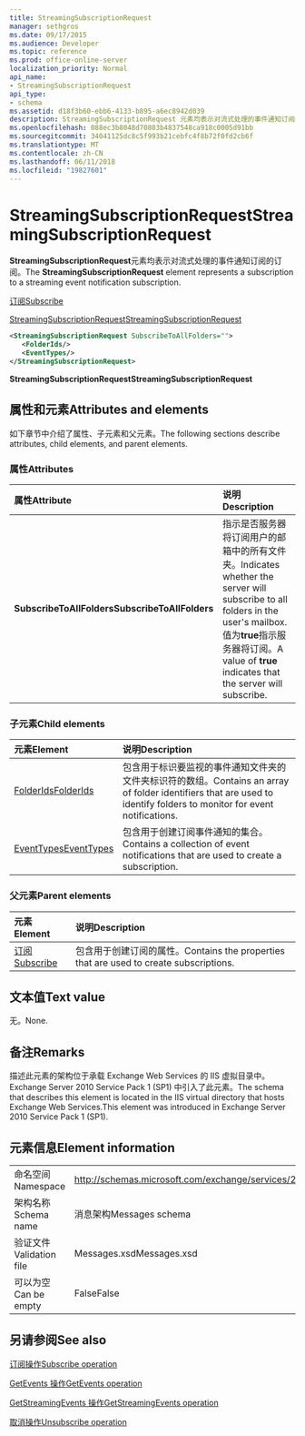 ```yaml
---
title: StreamingSubscriptionRequest
manager: sethgros
ms.date: 09/17/2015
ms.audience: Developer
ms.topic: reference
ms.prod: office-online-server
localization_priority: Normal
api_name:
- StreamingSubscriptionRequest
api_type:
- schema
ms.assetid: d18f3b60-ebb6-4133-b895-a6ec8942d039
description: StreamingSubscriptionRequest 元素均表示对流式处理的事件通知订阅的订阅。
ms.openlocfilehash: 088ec3b8048d70803b4837548ca918c0005d91bb
ms.sourcegitcommit: 34041125dc8c5f993b21cebfc4f8b72f0fd2cb6f
ms.translationtype: MT
ms.contentlocale: zh-CN
ms.lasthandoff: 06/11/2018
ms.locfileid: "19827601"
---
```

# <a name="streamingsubscriptionrequest"></a><span data-ttu-id="89cff-103">StreamingSubscriptionRequest</span><span class="sxs-lookup"><span data-stu-id="89cff-103">StreamingSubscriptionRequest</span></span>

<span data-ttu-id="89cff-104">**StreamingSubscriptionRequest**元素均表示对流式处理的事件通知订阅的订阅。</span><span class="sxs-lookup"><span data-stu-id="89cff-104">The **StreamingSubscriptionRequest** element represents a subscription to a streaming event notification subscription.</span></span> 
  
[<span data-ttu-id="89cff-105">订阅</span><span class="sxs-lookup"><span data-stu-id="89cff-105">Subscribe</span></span>](subscribe.md)
  
[<span data-ttu-id="89cff-106">StreamingSubscriptionRequest</span><span class="sxs-lookup"><span data-stu-id="89cff-106">StreamingSubscriptionRequest</span></span>](streamingsubscriptionrequest.md)
  
```xml
<StreamingSubscriptionRequest SubscribeToAllFolders="">
   <FolderIds/>
   <EventTypes/>
</StreamingSubscriptionRequest>
```

 <span data-ttu-id="89cff-107">**StreamingSubscriptionRequest**</span><span class="sxs-lookup"><span data-stu-id="89cff-107">**StreamingSubscriptionRequest**</span></span>
## <a name="attributes-and-elements"></a><span data-ttu-id="89cff-108">属性和元素</span><span class="sxs-lookup"><span data-stu-id="89cff-108">Attributes and elements</span></span>

<span data-ttu-id="89cff-109">如下章节中介绍了属性、子元素和父元素。</span><span class="sxs-lookup"><span data-stu-id="89cff-109">The following sections describe attributes, child elements, and parent elements.</span></span>
  
### <a name="attributes"></a><span data-ttu-id="89cff-110">属性</span><span class="sxs-lookup"><span data-stu-id="89cff-110">Attributes</span></span>

|<span data-ttu-id="89cff-111">**属性**</span><span class="sxs-lookup"><span data-stu-id="89cff-111">**Attribute**</span></span>|<span data-ttu-id="89cff-112">**说明**</span><span class="sxs-lookup"><span data-stu-id="89cff-112">**Description**</span></span>|
|:-----|:-----|
|<span data-ttu-id="89cff-113">**SubscribeToAllFolders**</span><span class="sxs-lookup"><span data-stu-id="89cff-113">**SubscribeToAllFolders**</span></span> <br/> |<span data-ttu-id="89cff-114">指示是否服务器将订阅用户的邮箱中的所有文件夹。</span><span class="sxs-lookup"><span data-stu-id="89cff-114">Indicates whether the server will subscribe to all folders in the user's mailbox.</span></span> <span data-ttu-id="89cff-115">值为**true**指示服务器将订阅。</span><span class="sxs-lookup"><span data-stu-id="89cff-115">A value of **true** indicates that the server will subscribe.</span></span>  <br/> |
   
### <a name="child-elements"></a><span data-ttu-id="89cff-116">子元素</span><span class="sxs-lookup"><span data-stu-id="89cff-116">Child elements</span></span>

|<span data-ttu-id="89cff-117">**元素**</span><span class="sxs-lookup"><span data-stu-id="89cff-117">**Element**</span></span>|<span data-ttu-id="89cff-118">**说明**</span><span class="sxs-lookup"><span data-stu-id="89cff-118">**Description**</span></span>|
|:-----|:-----|
|[<span data-ttu-id="89cff-119">FolderIds</span><span class="sxs-lookup"><span data-stu-id="89cff-119">FolderIds</span></span>](folderids.md) <br/> |<span data-ttu-id="89cff-120">包含用于标识要监视的事件通知文件夹的文件夹标识符的数组。</span><span class="sxs-lookup"><span data-stu-id="89cff-120">Contains an array of folder identifiers that are used to identify folders to monitor for event notifications.</span></span>  <br/> |
|[<span data-ttu-id="89cff-121">EventTypes</span><span class="sxs-lookup"><span data-stu-id="89cff-121">EventTypes</span></span>](eventtypes.md) <br/> |<span data-ttu-id="89cff-122">包含用于创建订阅事件通知的集合。</span><span class="sxs-lookup"><span data-stu-id="89cff-122">Contains a collection of event notifications that are used to create a subscription.</span></span>  <br/> |
   
### <a name="parent-elements"></a><span data-ttu-id="89cff-123">父元素</span><span class="sxs-lookup"><span data-stu-id="89cff-123">Parent elements</span></span>

|<span data-ttu-id="89cff-124">**元素**</span><span class="sxs-lookup"><span data-stu-id="89cff-124">**Element**</span></span>|<span data-ttu-id="89cff-125">**说明**</span><span class="sxs-lookup"><span data-stu-id="89cff-125">**Description**</span></span>|
|:-----|:-----|
|[<span data-ttu-id="89cff-126">订阅</span><span class="sxs-lookup"><span data-stu-id="89cff-126">Subscribe</span></span>](subscribe.md) <br/> |<span data-ttu-id="89cff-127">包含用于创建订阅的属性。</span><span class="sxs-lookup"><span data-stu-id="89cff-127">Contains the properties that are used to create subscriptions.</span></span>  <br/> |
   
## <a name="text-value"></a><span data-ttu-id="89cff-128">文本值</span><span class="sxs-lookup"><span data-stu-id="89cff-128">Text value</span></span>

<span data-ttu-id="89cff-129">无。</span><span class="sxs-lookup"><span data-stu-id="89cff-129">None.</span></span>
  
## <a name="remarks"></a><span data-ttu-id="89cff-130">备注</span><span class="sxs-lookup"><span data-stu-id="89cff-130">Remarks</span></span>

<span data-ttu-id="89cff-131">描述此元素的架构位于承载 Exchange Web Services 的 IIS 虚拟目录中。Exchange Server 2010 Service Pack 1 (SP1) 中引入了此元素。</span><span class="sxs-lookup"><span data-stu-id="89cff-131">The schema that describes this element is located in the IIS virtual directory that hosts Exchange Web Services.This element was introduced in Exchange Server 2010 Service Pack 1 (SP1).</span></span>
  
## <a name="element-information"></a><span data-ttu-id="89cff-132">元素信息</span><span class="sxs-lookup"><span data-stu-id="89cff-132">Element information</span></span>

|||
|:-----|:-----|
|<span data-ttu-id="89cff-133">命名空间</span><span class="sxs-lookup"><span data-stu-id="89cff-133">Namespace</span></span>  <br/> |http://schemas.microsoft.com/exchange/services/2006/messages  <br/> |
|<span data-ttu-id="89cff-134">架构名称</span><span class="sxs-lookup"><span data-stu-id="89cff-134">Schema name</span></span>  <br/> |<span data-ttu-id="89cff-135">消息架构</span><span class="sxs-lookup"><span data-stu-id="89cff-135">Messages schema</span></span>  <br/> |
|<span data-ttu-id="89cff-136">验证文件</span><span class="sxs-lookup"><span data-stu-id="89cff-136">Validation file</span></span>  <br/> |<span data-ttu-id="89cff-137">Messages.xsd</span><span class="sxs-lookup"><span data-stu-id="89cff-137">Messages.xsd</span></span>  <br/> |
|<span data-ttu-id="89cff-138">可以为空</span><span class="sxs-lookup"><span data-stu-id="89cff-138">Can be empty</span></span>  <br/> |<span data-ttu-id="89cff-139">False</span><span class="sxs-lookup"><span data-stu-id="89cff-139">False</span></span>  <br/> |
   
## <a name="see-also"></a><span data-ttu-id="89cff-140">另请参阅</span><span class="sxs-lookup"><span data-stu-id="89cff-140">See also</span></span>



[<span data-ttu-id="89cff-141">订阅操作</span><span class="sxs-lookup"><span data-stu-id="89cff-141">Subscribe operation</span></span>](subscribe-operation.md)
  
[<span data-ttu-id="89cff-142">GetEvents 操作</span><span class="sxs-lookup"><span data-stu-id="89cff-142">GetEvents operation</span></span>](getevents-operation.md)
  
[<span data-ttu-id="89cff-143">GetStreamingEvents 操作</span><span class="sxs-lookup"><span data-stu-id="89cff-143">GetStreamingEvents operation</span></span>](getstreamingevents-operation.md)
  
[<span data-ttu-id="89cff-144">取消操作</span><span class="sxs-lookup"><span data-stu-id="89cff-144">Unsubscribe operation</span></span>](unsubscribe-operation.md)

